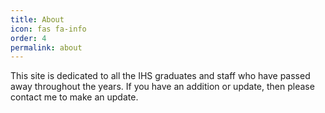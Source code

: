 ```yaml
---
title: About
icon: fas fa-info
order: 4
permalink: about
---
```

This site is dedicated to all the IHS graduates and staff who have passed away throughout the years. If you have an addition or update, then please contact me to make an update.
